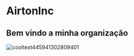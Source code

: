 # AirtonInc

## Bem vindo a minha organização

![cooltext445941302809401](https://github.com/AirtonInc/.github/assets/42126588/7d0576ab-a2c9-4602-9443-ad937decf24f)
